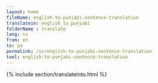 ```yaml
---
layout: home
fileName: english-to-punjabi-sentence-translation
translatein: english_to_punjabi
folderName : translate
lang: sv
from: en
to: pa
permalink: /sv/english-to-punjabi-sentence-translation
tool: english-to-punjabi-sentence-translation
---
```

{% include section/translateinto.html %}